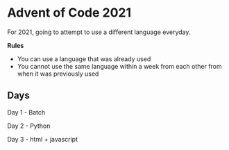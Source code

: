 # Advent of Code 2021

For 2021, going to attempt to use a different language everyday.

**Rules**
- You can use a language that was already used
- You cannot use the same language within a week from each other from when it was previously used

## Days
Day 1 - Batch

Day 2 - Python

Day 3 - html + javascript
